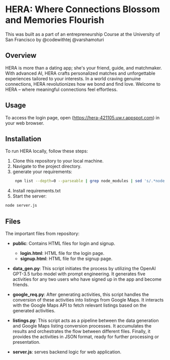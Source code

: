 

# HERA: Where Connections Blossom and Memories Flourish

This was built as a part of an entrepreneurship Course at the University of San Francisco by @codewithtej @varshamoturi

## Overview

HERA is more than a dating app; she's your friend, guide, and matchmaker. With advanced AI, HERA crafts personalized matches and unforgettable experiences tailored to your interests. In a world craving genuine connections, HERA revolutionizes how we bond and find love. Welcome to HERA – where meaningful connections feel effortless.

## Usage

To access the login page, open (https://hera-421105.uw.r.appspot.com) in your web browser.

## Installation

To run HERA locally, follow these steps:

1. Clone this repository to your local machine.
2. Navigate to the project directory.
3. generate your requirements:
   ```bash
    npm list --depth=0 --parseable | grep node_modules | sed 's/.*node_modules\///' > requirements.txt
    ```
4. Install requirements.txt
5. Start the server:

```bash
node server.js
```


## Files

The important files from repository:

- **public**: Contains HTML files for login and signup.
  - **login.html**: HTML file for the login page.
  - **signup.html**: HTML file for the signup page.
- **data_gen.py**: This script initiates the process by utilizing the OpenAI GPT-3.5 turbo model with prompt engineering. It generates five activities for any two users who have signed up in the app and become friends.
- **google_req.py**: After generating activities, this script handles the conversion of these activities into listings from Google Maps. It interacts with the Google Maps API to fetch relevant listings based on the generated activities.
- **listings.py**: This script acts as a pipeline between the data generation and Google Maps listing conversion processes. It accumulates the results and orchestrates the flow between different files. Finally, it provides the activities in JSON format, ready for further processing or presentation.

- **server.js**: serves backend logic for web application.




